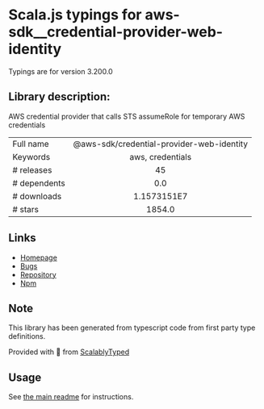 
# Scala.js typings for aws-sdk__credential-provider-web-identity

Typings are for version 3.200.0

## Library description:
AWS credential provider that calls STS assumeRole for temporary AWS credentials

|                    |                 |
| ------------------ | :-------------: |
| Full name          | @aws-sdk/credential-provider-web-identity |
| Keywords           | aws, credentials |
| # releases         | 45 |
| # dependents       | 0.0 |
| # downloads        | 1.1573151E7 |
| # stars            | 1854.0 |

## Links
- [Homepage](https://github.com/aws/aws-sdk-js-v3#readme)
- [Bugs](https://github.com/aws/aws-sdk-js-v3/issues)
- [Repository](https://github.com/aws/aws-sdk-js-v3)
- [Npm](https://www.npmjs.com/package/%40aws-sdk%2Fcredential-provider-web-identity)
    


## Note
This library has been generated from typescript code from first party type definitions.

Provided with :purple_heart: from [ScalablyTyped](https://github.com/oyvindberg/ScalablyTyped)

## Usage
See [the main readme](../../readme.md) for instructions.


